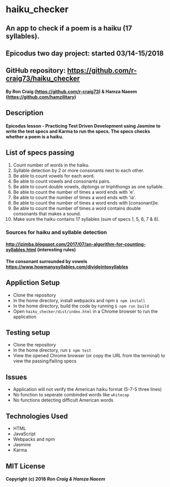 # haiku_checker

## An app to check if a poem is a haiku (17 syllables).

## Epicodus two day project: started 03/14-15/2018

## GitHub repository: https://github.com/r-craig73/haiku_checker

#### By Ron Craig (https://github.com/r-craig73) & Hamza Naeem (https://github.com/hamzilitary)

## Description
#### Epicodus lesson - Practicing Test Driven Development using Jasmine to write the test specs and Karma to run the specs.  The specs checks whether a poem is a haiku.

## List of specs passing
1. Count number of words in the haiku.
2. Syllable detection by 2 or more consonants next to each other.
3. Be able to count vowels for each word.
4. Be able to count vowels and consonants pairs.
5. Be able to count double vowels, diptongs or triphthongs as one syllable.
6. Be able to count the number of times a word ends with 'e'.
7. Be able to count the number of times a word ends with 'ia'.
8. Be able to count the number of times a word ends with [consonant]le.
9. Be able to count the number of times a word contains double consonants that makes a sound.
10. Make sure the haiku contains 17 syllables (sum of specs 1, 5, 6, 7 & 8).

### Sources for haiku and syllable detection
#### http://jzimba.blogspot.com/2017/07/an-algorithm-for-counting-syllables.html (interesting rules)
#### The consonant surrounded by vowels https://www.howmanysyllables.com/divideintosyllables

## Appliction Setup
* Clone the repository
* In the home directory, install webpacks and npm `$ npm install`
* In the home directory, build the code by running `$ npm run build`
* Open `haiku_checker/dist/index.html` in a Chrome browser to run the application

## Testing setup
* Clone the repository
* In the home directory, run `$ npm test`
* View the opened Chrome browser (or copy the URL from the terminal) to view the passing/failing specs

## Issues
* Application will not verify the American haiku format (5-7-5 three lines)
* No function to seperate combinded words like `whitecap`
* No functions detecting difficult American words

## Technologies Used
* HTML
* JavaScript
* Webpacks and npm
* Jasmine
* Karma

## MIT License

#### Copyright (c) 2018 _Ron Craig & Hamza Naeem_
